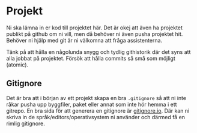 # Projekt
Ni ska lämna in er kod till projektet här. Det är okej att även ha projektet publikt på github om ni vill, men då behöver ni även pusha projektet hit. Behöver ni hjälp med git är ni välkomna att fråga assistenterna.

Tänk på att hålla en någolunda snygg och tydlig githistorik där det syns att alla jobbat på projektet. Försök att hålla commits så små som möjligt (atomic). 

## Gitignore
Det är bra att i början av ett projekt skapa en bra `.gitignore` så att ni inte råkar pusha upp byggfiler, paket eller annat som inte hör hemma i ett gitrepo.
En bra sida för att generera en gitignore är [gitignore.io](https://gitignore.io/). Där kan ni skriva in de språk/editors/operativsystem ni använder och därmed få en rimlig gitignore.
		